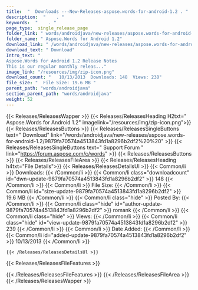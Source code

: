 ```yaml
---
title:  "  Downloads ---New-Releases-aspose.words-for-android-1.2 . " 
description:  "    . " 
keywords:  "    . " 
page_type:  single_release_page
folder_link: " words/androidjava/new-releases/aspose.words-for-android-1.2/"
folder_name: " Aspose.Words for Android 1.2"
download_link: " /words/androidjava/new-releases/aspose.words-for-android-1.2/9879fa70574a4513843fd1a8296b2df2"
download_text: " Download"
Intro_text: " 
Aspose.Words for Android 1.2 Release Notes
This is our regular monthly releas..."
image_link: "/resources/img/zip-icon.png"
download_count: "   10/13/2013  Downloads: 148  Views: 238"
file_size: "  File Size: 19.6 MB "
parent_path: "words/androidjava"
section_parent_path: "words/androidjava"
weight: 52 
---
```


{{< Releases/ReleasesWapper >}}
  {{< Releases/ReleasesHeading H2txt=" Aspose.Words for Android 1.2" imagelink="/resources/img/zip-icon.png">}}
  {{< Releases/ReleasesButtons >}}
    {{< Releases/ReleasesSingleButtons text=" Download" link="/words/androidjava/new-releases/aspose.words-for-android-1.2/9879fa70574a4513843fd1a8296b2df2%20%20" >}}
    {{< Releases/ReleasesSingleButtons text=" Support Forum " link="https://forum.aspose.com/c/words" >}}
  {{< Releases/ReleasesButtons >}}
  {{< Releases/ReleasesFileArea >}}
    {{< Releases/ReleasesHeading h4txt="File Details">}}
    {{< Releases/ReleasesDetailsUl >}}
            {{< Common/li  >}} Downloads: {{< /Common/li >}} 
      {{< Common/li class="downloadcount" id="dwn-update-9879fa70574a4513843fd1a8296b2df2" >}} 148 {{< /Common/li >}} 
      {{< Common/li  >}} File Size: {{< /Common/li >}} 
      {{< Common/li id="size-update-9879fa70574a4513843fd1a8296b2df2" >}} 19.6 MB {{< /Common/li >}} 
      {{< Common/li  class="hide" >}} Posted By: {{< /Common/li >}} 
      {{< Common/li class="hide" id="author-update-9879fa70574a4513843fd1a8296b2df2" >}} romank {{< /Common/li >}} 
      {{< Common/li class="hide"  >}} Views: {{< /Common/li >}} 
      {{< Common/li class="hide" id="view-update-9879fa70574a4513843fd1a8296b2df2" >}} 239 {{< /Common/li >}} 
      {{< Common/li  >}} Date Added: {{< /Common/li >}} 
      {{< Common/li id="added-update-9879fa70574a4513843fd1a8296b2df2" >}} 10/13/2013 {{< /Common/li >}} 

    {{< /Releases/ReleasesDetailsUl >}}

  {{< Releases/ReleasesFileFeatures >}}
      
  {{< /Releases/ReleasesFileFeatures >}}
 {{< /Releases/ReleasesFileArea >}}
{{< /Releases/ReleasesWapper >}}


